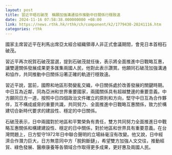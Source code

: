 ```yaml
---
layout: post
title: 習近平晤石破茂　稱願加強溝通協作推動中日關係行穩致遠
date: 2024-11-16 07:58:38.000000000 +08:00
link: https://news.rthk.hk/rthk/ch/component/k2/1779430-20241116.htm
categories: rthk
---
```


國家主席習近平在利馬出席亞太經合組織領導人非正式會議期間，會見日本首相石破茂。

習近平再次祝賀石破茂當選，提到石破茂就任後，表示將全面推進中日戰略互惠，讓雙邊關係發展成果更多匯集兩國人民，他對此表示讚賞。他願同石破茂加強溝通和協作，共同推動中日關係沿著正確的軌道行穩致遠。

習近平說，當前，國際和地區形勢變亂交織，中日關係處於改善發展的關鍵時期。中日互為近鄰，同為亞洲和世界重要國家，兩國關係具有超越雙邊的重要意義。中方願同日方一道，按照中日四個政治文件確立的原則和方向，堅守中日互為合作夥伴，互不構成威脅的重要共識，共同努力、全面推進中日戰略互惠關係，致力於構建切合新時代要求的建設性、穩定的中日關係。

石破茂表示，日中兩國對於地區和平繁榮負有責任，雙方共同努力全面推進日中戰略互惠關係和構建建設性、穩定的日中關係，對於地區和世界具有重要意義。在台灣問題上，日方堅守1972年日中聯合聲明的立場絲毫沒有改變。他又說，日中經濟合作潛力巨大，日方無意同中方「脫鉤斷鏈」，希望雙方加強人文交往，推動經貿、綠色發展、醫療康養等各領域合作取得更多成果，更好惠及兩國人民。
